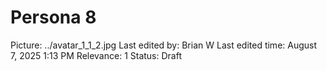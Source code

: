 # Persona 8

Picture: ../avatar_1_1_2.jpg
Last edited by: Brian W
Last edited time: August 7, 2025 1:13 PM
Relevance: 1
Status: Draft